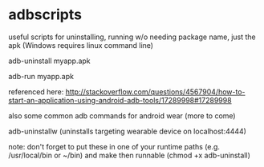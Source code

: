 adbscripts
==========

useful scripts for uninstalling, running w/o needing package name, just the apk  (Windows requires linux command line)

adb-uninstall myapp.apk

adb-run myapp.apk

referenced here: http://stackoverflow.com/questions/4567904/how-to-start-an-application-using-android-adb-tools/17289998#17289998

also some common adb commands for android wear (more to come)

adb-uninstallw (uninstalls targeting wearable device on localhost:4444)


note: don't forget to put these in one of your runtime paths (e.g. /usr/local/bin or ~/bin) and make then runnable (chmod +x adb-uninstall)


